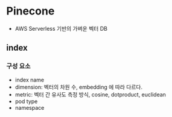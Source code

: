 # Pinecone
- AWS Serverless 기반의 가벼운 벡터 DB

## index
### 구성 요소
- index name
- dimension: 벡터의 차원 수, embedding 에 따라 다르다.
- metric: 벡터 간 유사도 측정 방식, cosine, dotproduct, euclidean
- pod type
- namespace
